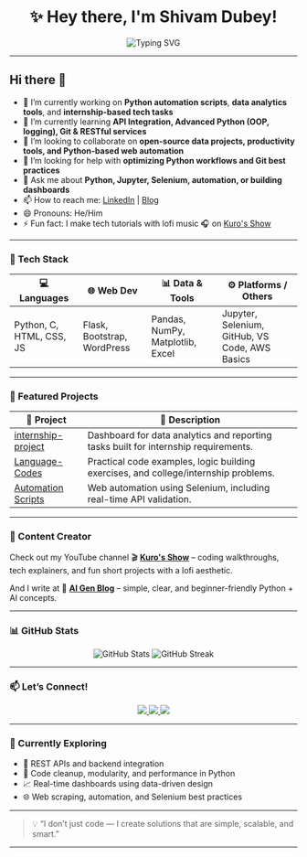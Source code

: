 <h1 align="center">✨ Hey there, I'm Shivam Dubey!</h1>

<p align="center">
  <img src="https://readme-typing-svg.herokuapp.com?font=Fira+Code&size=22&duration=4000&pause=1000&color=00BFFF&center=true&vCenter=true&width=440&lines=Python+Developer+%7C+Tech+Explorer;B.Tech+CSE+(DS)+%40+SRMCEM;Data+Science+%7C+Automation+%7C+Scripting+Enthusiast" alt="Typing SVG" />
</p>

---

## Hi there 👋

<!--
**kuro-shiv/kuro-shiv** is a ✨ _special_ ✨ repository because its `README.md` (this file) appears on your GitHub profile.
-->

- 🔭 I’m currently working on **Python automation scripts**, **data analytics tools**, and **internship-based tech tasks**  
- 🌱 I’m currently learning **API Integration, Advanced Python (OOP, logging), Git & RESTful services**  
- 👯 I’m looking to collaborate on **open-source data projects, productivity tools, and Python-based web automation**  
- 🤔 I’m looking for help with **optimizing Python workflows and Git best practices**  
- 💬 Ask me about **Python, Jupyter, Selenium, automation, or building dashboards**  
- 📫 How to reach me: [LinkedIn](https://www.linkedin.com/in/shivam-dubey-74b3b3204/) | [Blog](https://aigen023.blogspot.com)  
- 😄 Pronouns: He/Him  
- ⚡ Fun fact: I make tech tutorials with lofi music 🎧 on [Kuro's Show](https://www.youtube.com/@kuro_ank023)

---

### 🚀 Tech Stack

| 💻 Languages     | 🌐 Web Dev       | 📊 Data & Tools      | ⚙️ Platforms / Others    |
|------------------|------------------|-----------------------|-------------------------|
| Python, C, HTML, CSS, JS | Flask, Bootstrap, WordPress | Pandas, NumPy, Matplotlib, Excel | Jupyter, Selenium, GitHub, VS Code, AWS Basics |

---

### 🌟 Featured Projects

| 🚀 Project | 📝 Description |
|-----------|----------------|
| [internship-project](https://github.com/kuro-shiv/internship-project) | Dashboard for data analytics and reporting tasks built for internship requirements. |
| [Language-Codes](https://github.com/kuro-shiv/Language-Codes) | Practical code examples, logic building exercises, and college/internship problems. |
| [Automation Scripts](https://github.com/kuro-shiv?tab=repositories&q=automation&type=&language=) | Web automation using Selenium, including real-time API validation. |

---

### 🎥 Content Creator  
Check out my YouTube channel 🎬 **[Kuro's Show](https://www.youtube.com/@kuro_ank023)** – coding walkthroughs, tech explainers, and fun short projects with a lofi aesthetic.  

And I write at 📝 **[AI Gen Blog](https://aigen023.blogspot.com)** – simple, clear, and beginner-friendly Python + AI concepts.

---

### 📊 GitHub Stats

<p align="center">
  <img src="https://github-readme-stats.vercel.app/api?username=kuro-shiv&show_icons=true&theme=tokyonight" alt="GitHub Stats" />
  <img src="https://github-readme-streak-stats.herokuapp.com/?user=kuro-shiv&theme=tokyonight" alt="GitHub Streak" />
</p>

---

### 📫 Let’s Connect!

<p align="center">
  <a href="https://www.linkedin.com/in/shivam-dubey-74b3b3204/" target="_blank">
    <img src="https://img.shields.io/badge/-LinkedIn-0077B5?style=for-the-badge&logo=linkedin&logoColor=white" />
  </a>
  <a href="https://aigen023.blogspot.com" target="_blank">
    <img src="https://img.shields.io/badge/-Blog-orange?style=for-the-badge&logo=blogger&logoColor=white" />
  </a>
  <a href="https://www.youtube.com/@kuro_ank023" target="_blank">
    <img src="https://img.shields.io/badge/-YouTube-black?style=for-the-badge&logo=youtube&logoColor=white" />
  </a>
</p>

---

### 🧠 Currently Exploring

- 📡 REST APIs and backend integration  
- 🧹 Code cleanup, modularity, and performance in Python  
- 📈 Real-time dashboards using data-driven design  
- 🌐 Web scraping, automation, and Selenium best practices  

---

> 💡 “I don’t just code — I create solutions that are simple, scalable, and smart.”  

---
